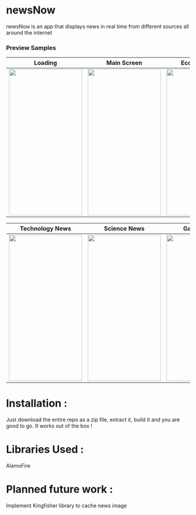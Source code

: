 # newsNow
newsNow is an app that displays news in real time from different sources all around the internet

### Preview Samples
| Loading | Main Screen | Economy News | Sports News |
| --- | --- | --- | --- |
| <img src="http://i.imgur.com/B1Jhsuu.png" width="200" height="400">| <img src="http://i.imgur.com/CglMW33.png" width="200" height="400"> | <img src="http://i.imgur.com/D5ZjFQn.png" width="200" height="400"> | <img src="http://i.imgur.com/zV5qh86.png> |

| Technology News | Science News | Gaming News | News Preview |
| --- | --- | --- | --- |
| <img src="http://i.imgur.com/kDSZlzm.png" width="200" height="400"> | <img src="http://i.imgur.com/sv8xChq.png" width="200" height="400"> | <img src="http://i.imgur.com/CD8d1xj.png" width="200" height="400"> | <img src="http://i.imgur.com/qSTFQhE.jpg" width="200" height="400"> |


# Installation :
Just download the entire repo as a zip file, extract it, build it and you are good to go.
It works out of the box !

# Libraries Used :
AlamoFire

# Planned future work :
Implement Kingfisher library to cache news image
